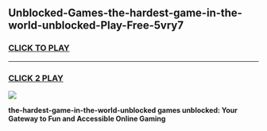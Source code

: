 
## Unblocked-Games-the-hardest-game-in-the-world-unblocked-Play-Free-5vry7
<h3>
<a href="https://premium76.site?title=the-hardest-game-in-the-world-unblocked&ref=23A">CLICK TO PLAY</a></h3>
<hr>

<h3>
<a href="https://premium76.site?title=the-hardest-game-in-the-world-unblocked&ref=23A">CLICK 2 PLAY</a>
  
</h3>

<a href="https://premium76.site?title=the-hardest-game-in-the-world-unblocked&ref=23A"><img src="https://clearcache.store/games.png"></a>


**the-hardest-game-in-the-world-unblocked games unblocked: Your Gateway to Fun and Accessible Online Gaming**
